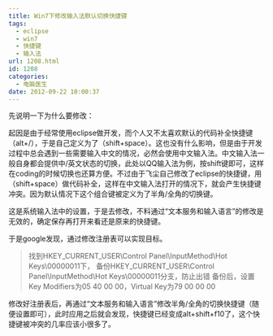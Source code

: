 ```yaml
---
title: Win7下修改输入法默认切换快捷键
tags:
  - eclipse
  - win7
  - 快捷键
  - 输入法
url: 1208.html
id: 1208
categories:
  - 电脑医生
date: 2012-09-22 10:00:37
---
```


先说明一下为什么要修改：  

起因是由于经常使用eclipse做开发，而个人又不太喜欢默认的代码补全快捷键（alt+/），于是自己定义为了（shift+space）。这也没有什么影响，但是由于开发过程中总会遇到一些需要输入中文的情况，必然会使用中文输入法。中文输入法一般自身都会提供中/英文状态的切换，此处以QQ输入法为例，按shift键即可，这样在coding的时候切换也还算方便。不过由于飞尘自己修改了eclipse的快捷键，用（shift+space）做代码补全，这样在中文输入法打开的情况下，就会产生快捷键冲突。因为默认情况下这个组合键被定义为了半角/全角的切换键。  

这是系统输入法中的设置，于是去修改，不料通过“文本服务和输入语言”的修改是无效的，确定保存再打开来看还是原来的快捷键。  

于是google发现，通过修改注册表可以实现目标。  

> 找到HKEY\_CURRENT\_USER\\Control Panel\\InputMethod\\Hot Keys\\00000011下， 备份HKEY\_CURRENT\_USER\\Control Panel\\InputMethod\\Hot Keys\\00000011分支，防止出错 备份后，设置Key Modifiers为05 40 00 00，Virtual Key为79 00 00 00

修改好注册表后，再通过“文本服务和输入语言”修改半角/全角的切换快捷键（随便设置即可），此时应用之后就会发现，快捷键已经变成alt+shift+f10了，这个快捷键被冲突的几率应该小很多了。